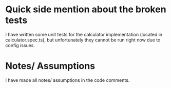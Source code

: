 # Quick side mention about the broken tests

I have written some unit tests for the calculator implementation (located in calculator.spec.ts), but unfortunately they cannot be run right now due to config issues.

# Notes/ Assumptions

I have made all notes/ assumptions in the code comments.
